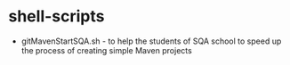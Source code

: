 # shell-scripts

- gitMavenStartSQA.sh - to help the students of SQA school to speed up the process of creating simple Maven projects
